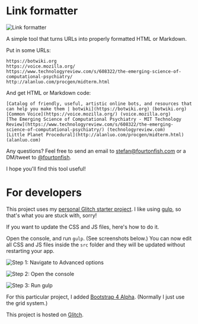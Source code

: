 # Link formatter

![Link formatter](https://cdn.glitch.com/37a654b9-a52c-4f9c-9fab-82824e856b33%2Flink-formatter.gif?1500791349107)

A simple tool that turns URLs into properly formatted HTML or Markdown.

Put in some URLs:

```
https://botwiki.org
https://voice.mozilla.org/
https://www.technologyreview.com/s/608322/the-emerging-science-of-computational-psychiatry/
http://alanluo.com/procgen/midterm.html
```

And get HTML or Markdown code:

```
[Catalog of friendly, useful, artistic online bots, and resources that can help you make them | botwiki](https://botwiki.org) (botwiki.org)
[Common Voice](https://voice.mozilla.org/) (voice.mozilla.org)
[The Emerging Science of Computational Psychiatry - MIT Technology Review](https://www.technologyreview.com/s/608322/the-emerging-science-of-computational-psychiatry/) (technologyreview.com)
[Little Planet Procedural](http://alanluo.com/procgen/midterm.html) (alanluo.com)
```

Any questions? Feel free to send an email to [stefan@fourtonfish.com](mailto:stefan@fourtonfish.com) or a DM/tweet to [@fourtonfish](https://twitter.com/fourtonfish).

I hope you'll find this tool useful!

# For developers

This project uses my [personal Glitch starter project](https://glitch.com/edit/#!/glitch-starter-project). I like using [gulp](http://gulpjs.com/), so that's what you are stuck with, sorry!

If you want to update the CSS and JS files, here's how to do it.

Open the console, and run `gulp`. (See screenshots below.) You can now edit all CSS and JS files inside the `src` folder and they will be updated without restarting your app.

![Step 1: Navigate to Advanced options](https://cdn.glitch.com/ade603f9-216b-48b0-a9d1-90c922a7237a%2Fhowto-01.PNG?1500481479450)

![Step 2: Open the console](https://cdn.glitch.com/ade603f9-216b-48b0-a9d1-90c922a7237a%2Fhowto-02.PNG?1500481479627)

![Step 3: Run gulp](https://cdn.glitch.com/ade603f9-216b-48b0-a9d1-90c922a7237a%2Fhowto-03.PNG?1500481612469)

For this particular project, I added [Bootstrap 4 Alpha](https://v4-alpha.getbootstrap.com/layout/grid/#grid-options). (Normally I just use the grid system.)

This project is hosted on [Glitch](https://glitch.com).

